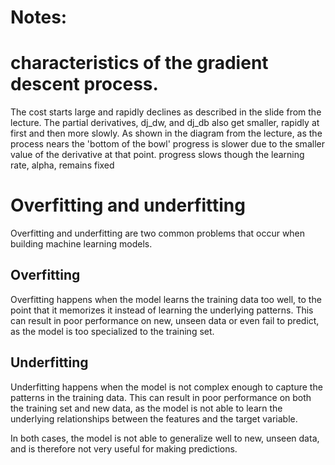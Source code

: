 # Notes:

# characteristics of the gradient descent process.

The cost starts large and rapidly declines as described in the slide from the lecture.
The partial derivatives, dj_dw, and dj_db also get smaller, rapidly at first and then more slowly. As shown in the diagram from the lecture, as the process nears the 'bottom of the bowl' progress is slower due to the smaller value of the derivative at that point.
progress slows though the learning rate, alpha, remains fixed

# Overfitting and underfitting 

Overfitting and underfitting are two common problems that occur when building machine learning models.

## Overfitting 

Overfitting happens when the model learns the training data too well, to the point that it memorizes it instead of learning the underlying patterns. This can result in poor performance on new, unseen data or even fail to predict, as the model is too specialized to the training set.

## Underfitting

Underfitting happens when the model is not complex enough to capture the patterns in the training data. This can result in poor performance on both the training set and new data, as the model is not able to learn the underlying relationships between the features and the target variable.

In both cases, the model is not able to generalize well to new, unseen data, and is therefore not very useful for making predictions.
